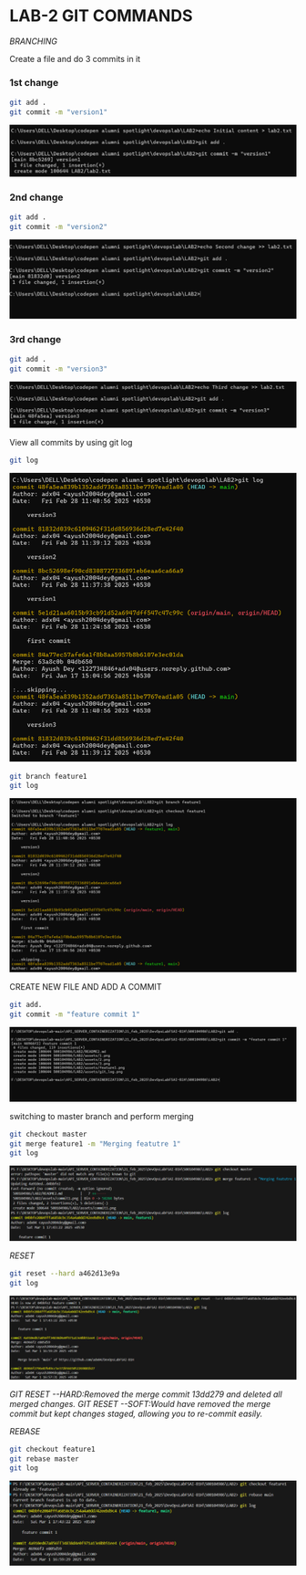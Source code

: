 

# LAB-2 GIT COMMANDS
*BRANCHING*


Create a file and do 3 commits in it
### 1st change
```bash
git add .
git commit -m "version1"
```
![alt text](./assets/1.png)

### 2nd change
```bash
git add .
git commit -m "version2"
```
![alt text](./assets/2.png)

### 3rd change
```bash
git add .
git commit -m "version3"
```
![alt text](./assets/3.png)



View all commits by using git log

```bash
git log
```
![alt text](./assets/git_log.png)




```bash
git branch feature1
git log
```
![alt text](./assets/feature1.png)


CREATE NEW FILE AND ADD A COMMIT
```bash
git add.
git commit -m "feature commit 1"
```
![alt text](./assets/commit1.png)



switching to master branch and perform merging
```bash
git checkout master
git merge feature1 -m "Merging featutre 1"
git log

```

![alt text](./assets/merge.png)

*RESET*
```bash
git reset --hard a462d13e9a
git log
``` 
![alt text](./assets/reset.png)

*GIT RESET --HARD:Removed the merge commit 13dd279 and deleted all merged changes.*
*GIT RESET --SOFT:Would have removed the merge commit but kept changes staged, allowing you to re-commit easily.*

*REBASE*

```bash
git checkout feature1
git rebase master
git log
``` 

![alt text](./assets/image.png)
